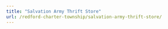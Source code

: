 ```yaml
---
title: "Salvation Army Thrift Store"
url: /redford-charter-township/salvation-army-thrift-store/
---
```

